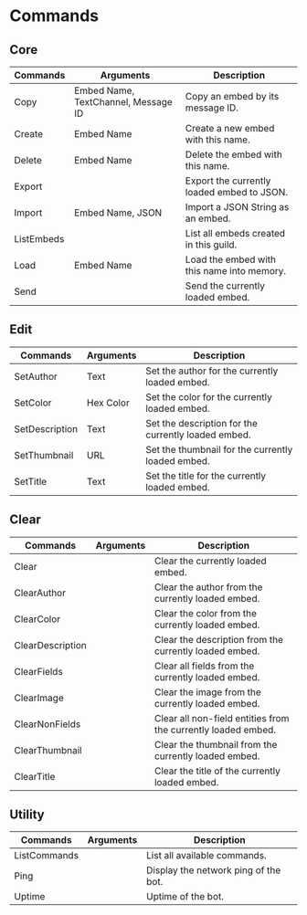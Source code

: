 # Commands

## Core
| Commands   | Arguments                           | Description                                |
| ---------- | ----------------------------------- | ------------------------------------------ |
| Copy       | Embed Name, TextChannel, Message ID | Copy an embed by its message ID.           |
| Create     | Embed Name                          | Create a new embed with this name.         |
| Delete     | Embed Name                          | Delete the embed with this name.           |
| Export     | <none>                              | Export the currently loaded embed to JSON. |
| Import     | Embed Name, JSON                    | Import a JSON String as an embed.          |
| ListEmbeds | <none>                              | List all embeds created in this guild.     |
| Load       | Embed Name                          | Load the embed with this name into memory. |
| Send       | <none>                              | Send the currently loaded embed.           |

## Edit
| Commands       | Arguments | Description                                         |
| -------------- | --------- | --------------------------------------------------- |
| SetAuthor      | Text      | Set the author for the currently loaded embed.      |
| SetColor       | Hex Color | Set the color for the currently loaded embed.       |
| SetDescription | Text      | Set the description for the currently loaded embed. |
| SetThumbnail   | URL       | Set the thumbnail for the currently loaded embed.   |
| SetTitle       | Text      | Set the title for the currently loaded embed.       |

## Clear
| Commands         | Arguments | Description                                                   |
| ---------------- | --------- | ------------------------------------------------------------- |
| Clear            | <none>    | Clear the currently loaded embed.                             |
| ClearAuthor      | <none>    | Clear the author from the currently loaded embed.             |
| ClearColor       | <none>    | Clear the color from the currently loaded embed.              |
| ClearDescription | <none>    | Clear the description from the currently loaded embed.        |
| ClearFields      | <none>    | Clear all fields from the currently loaded embed.             |
| ClearImage       | <none>    | Clear the image from the currently loaded embed.              |
| ClearNonFields   | <none>    | Clear all non-field entities from the currently loaded embed. |
| ClearThumbnail   | <none>    | Clear the thumbnail from the currently loaded embed.          |
| ClearTitle       | <none>    | Clear the title of the currently loaded embed.                |

## Utility
| Commands     | Arguments | Description                          |
| ------------ | --------- | ------------------------------------ |
| ListCommands | <none>    | List all available commands.         |
| Ping         | <none>    | Display the network ping of the bot. |
| Uptime       | <none>    | Uptime of the bot.                   |
